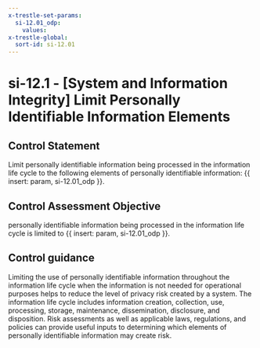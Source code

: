 ```yaml
---
x-trestle-set-params:
  si-12.01_odp:
    values:
x-trestle-global:
  sort-id: si-12.01
---
```


# si-12.1 - \[System and Information Integrity\] Limit Personally Identifiable Information Elements

## Control Statement

Limit personally identifiable information being processed in the information life cycle to the following elements of personally identifiable information: {{ insert: param, si-12.01_odp }}.

## Control Assessment Objective

personally identifiable information being processed in the information life cycle is limited to {{ insert: param, si-12.01_odp }}.

## Control guidance

Limiting the use of personally identifiable information throughout the information life cycle when the information is not needed for operational purposes helps to reduce the level of privacy risk created by a system. The information life cycle includes information creation, collection, use, processing, storage, maintenance, dissemination, disclosure, and disposition. Risk assessments as well as applicable laws, regulations, and policies can provide useful inputs to determining which elements of personally identifiable information may create risk.
